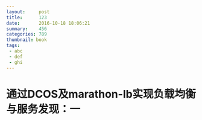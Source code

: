```yaml
---
layout:     post
title:      123
date:       2016-10-18 18:06:21
summary:    456
categories: 789
thumbnail: book
tags:
 - abc
 - def
 - ghi
---
```


# 通过DCOS及marathon-lb实现负载均衡与服务发现：一
